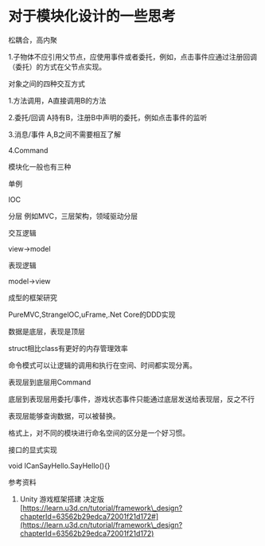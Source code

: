 # 对于模块化设计的一些思考

松耦合，高内聚

1.子物体不应引用父节点，应使用事件或者委托，例如，点击事件应通过注册回调（委托）的方式在父节点实现。

对象之间的四种交互方式

1.方法调用，A直接调用B的方法

2.委托/回调 A持有B，注册B中声明的委托，例如点击事件的监听

3.消息/事件 A,B之间不需要相互了解

4.Command

模块化一般也有三种

单例

IOC

分层 例如MVC，三层架构，领域驱动分层

交互逻辑

view->model

表现逻辑

model->view

成型的框架研究

PureMVC,StrangelOC,uFrame,.Net Core的DDD实现

数据是底层，表现是顶层

struct相比class有更好的内存管理效率

命令模式可以让逻辑的调用和执行在空间、时间都实现分离。

表现层到底层用Command

底层到表现层用委托/事件，游戏状态事件只能通过底层发送给表现层，反之不行

表现层能够查询数据，可以被替换。

格式上，对不同的模块进行命名空间的区分是一个好习惯。

接口的显式实现

void ICanSayHello.SayHello(){}

参考资料

1. Unity 游戏框架搭建 决定版 [https://learn.u3d.cn/tutorial/framework\_design?chapterId=63562b29edca72001f21d172#](https://learn.u3d.cn/tutorial/framework\_design?chapterId=63562b29edca72001f21d172)
